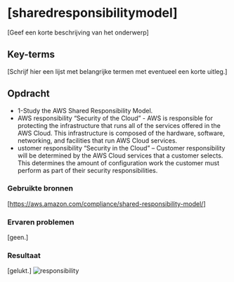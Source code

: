 # [sharedresponsibilitymodel]
[Geef een korte beschrijving van het onderwerp]

## Key-terms
[Schrijf hier een lijst met belangrijke termen met eventueel een korte uitleg.]

## Opdracht
- 1-Study the AWS Shared Responsibility Model.
 - AWS responsibility “Security of the Cloud” - AWS is responsible for protecting the infrastructure that runs all of the services offered in the AWS Cloud. This infrastructure is composed of the hardware, software, networking, and facilities that run AWS Cloud services.
 - ustomer responsibility “Security in the Cloud” – Customer responsibility will be determined by the AWS Cloud services that a customer selects. This determines the amount of configuration work the customer must perform as part of their security responsibilities. 
### Gebruikte bronnen
[https://aws.amazon.com/compliance/shared-responsibility-model/]

### Ervaren problemen
[geen.]

### Resultaat
[gelukt.]
![responsibility](../techgrounds-ZuhairBatha/00_includes/AWS%201/AWS1-9.1.png)